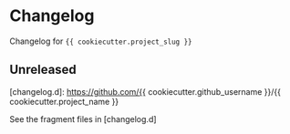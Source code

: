 <!-- markdownlint-disable MD024 -->

# Changelog

Changelog for `{{ cookiecutter.project_slug }}`

## Unreleased

[changelog.d]: https://github.com/{{ cookiecutter.github_username }}/{{ cookiecutter.project_name }}

See the fragment files in [changelog.d]

<!-- scriv-insert-here -->

